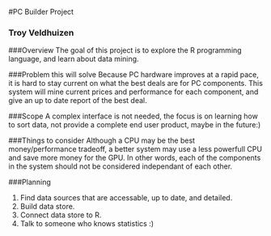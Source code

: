 #PC Builder Project
### Troy Veldhuizen

###Overview
The goal of this project is to explore the R programming language, and learn about data mining. 

###Problem this will solve
Because PC hardware improves at a rapid pace, it is hard to stay current on what the best deals are for PC components.  This system will mine current prices and performance for each component, and give an up to date report of the best deal.

###Scope
A complex interface is not needed, the focus is on learning how to sort data, not provide a complete end user product, maybe in the future:)

###Things to consider
Although a CPU may be the best money/performance tradeoff, a better system may use a less powerfull CPU and save more money for the GPU. In other words, each of the components in the system should not be considered independant of each other.

###Planning
1. Find data sources that are accessable, up to date, and detailed.
2. Build data store.
3. Connect data store to R.
4. Talk to someone who knows statistics :)
